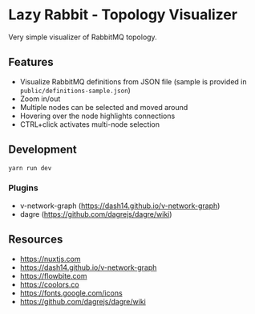 Lazy Rabbit - Topology Visualizer
=================================

Very simple visualizer of RabbitMQ topology.

## Features

* Visualize RabbitMQ definitions from JSON file (sample is provided in `public/definitions-sample.json`)
* Zoom in/out
* Multiple nodes can be selected and moved around
* Hovering over the node highlights connections 
* CTRL+click activates multi-node selection

## Development

    yarn run dev

### Plugins

* v-network-graph (https://dash14.github.io/v-network-graph)
* dagre (https://github.com/dagrejs/dagre/wiki)

## Resources

* https://nuxtjs.com
* https://dash14.github.io/v-network-graph
* https://flowbite.com
* https://coolors.co
* https://fonts.google.com/icons
* https://github.com/dagrejs/dagre/wiki
